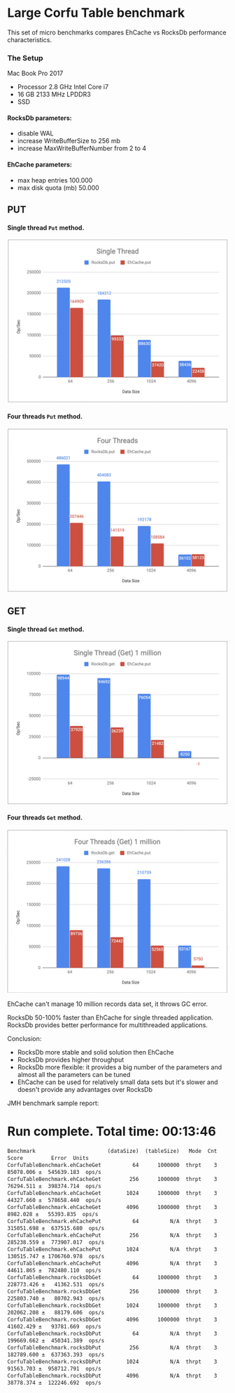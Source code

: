 
# Large Corfu Table benchmark

This set of micro benchmarks compares EhCache vs RocksDb performance characteristics.

### The Setup
Mac Book Pro 2017
 - Processor 2.8 GHz Intel Core i7
 - 16 GB 2133 MHz LPDDR3
 - SSD

#### RocksDb parameters:
 - disable WAL
 - increase WriteBufferSize to 256 mb
 - increase MaxWriteBufferNumber from 2 to 4

#### EhCache parameters:
 - max heap entries 100.000
 - max disk quota (mb) 50.000

## PUT
#### Single thread `Put` method. 

![Put. Single Thread performance benchmark](img/single-thread-put.jpg)


#### Four threads `Put` method.
 
![Put. Four Threads performance benchmark](img/four-threads-put.jpg)

## GET
#### Single thread `Get` method. 

![Get. Single Thread performance benchmark, 1 million records](img/single-thread-get-1-mil.jpg)


#### Four threads `Get` method.
 
![Get. Four Threads performance benchmark, 1 million records](img/four-threads-get-1-mil.jpg)

EhCache can't manage 10 million records data set, it throws GC error.

RocksDb 50-100% faster than EhCache for single threaded application.
RocksDb provides better performance for multithreaded applications.

Conclusion:
  - RocksDb more stable and solid solution then EhCache 
  - RocksDb provides higher throughput
  - RocksDb more flexible: it provides a big number of the parameters and almost all the parameters can be tuned
  - EhCache can be used for relatively small data sets but it's slower and doesn't provide any advantages over RocksDb

JMH benchmark sample report:
# Run complete. Total time: 00:13:46

```
Benchmark                       (dataSize)  (tableSize)   Mode  Cnt       Score         Error  Units
CorfuTableBenchmark.ehCacheGet          64      1000000  thrpt    3   85078.006 ±  545639.183  ops/s
CorfuTableBenchmark.ehCacheGet         256      1000000  thrpt    3   76294.511 ±  398374.714  ops/s
CorfuTableBenchmark.ehCacheGet        1024      1000000  thrpt    3   44327.660 ±  578658.440  ops/s
CorfuTableBenchmark.ehCacheGet        4096      1000000  thrpt    3    8982.028 ±   55393.835  ops/s
CorfuTableBenchmark.ehCachePut          64          N/A  thrpt    3  315051.698 ±  637515.680  ops/s
CorfuTableBenchmark.ehCachePut         256          N/A  thrpt    3  285238.559 ±  773907.017  ops/s
CorfuTableBenchmark.ehCachePut        1024          N/A  thrpt    3  130515.747 ± 1706760.978  ops/s
CorfuTableBenchmark.ehCachePut        4096          N/A  thrpt    3   44611.865 ±  782480.110  ops/s
CorfuTableBenchmark.rocksDbGet          64      1000000  thrpt    3  228773.426 ±   41362.531  ops/s
CorfuTableBenchmark.rocksDbGet         256      1000000  thrpt    3  225803.740 ±   80702.943  ops/s
CorfuTableBenchmark.rocksDbGet        1024      1000000  thrpt    3  202062.208 ±   88179.606  ops/s
CorfuTableBenchmark.rocksDbGet        4096      1000000  thrpt    3   41602.429 ±   93781.669  ops/s
CorfuTableBenchmark.rocksDbPut          64          N/A  thrpt    3  199669.662 ±  450341.389  ops/s
CorfuTableBenchmark.rocksDbPut         256          N/A  thrpt    3  182789.600 ±  637363.393  ops/s
CorfuTableBenchmark.rocksDbPut        1024          N/A  thrpt    3   91563.703 ±  958712.791  ops/s
CorfuTableBenchmark.rocksDbPut        4096          N/A  thrpt    3   38778.374 ±  122246.692  ops/s 
```